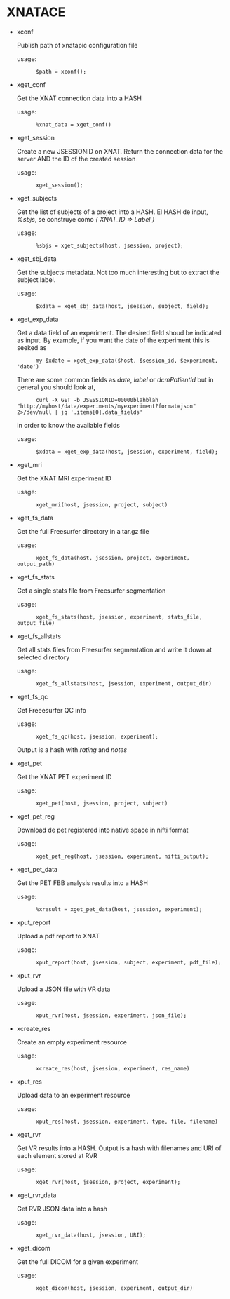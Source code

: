 # XNATACE

- xconf

    Publish path of xnatapic configuration file

    usage: 

            $path = xconf();

- xget\_conf

    Get the XNAT connection data into a HASH

    usage: 

            %xnat_data = xget_conf()

- xget\_session 

    Create a new JSESSIONID on XNAT. Return the connection data
    for the server AND the ID of the created session

    usage: 

            xget_session();

- xget\_subjects

    Get the list of subjects of a project into a HASH. 
    El HASH de input, _%sbjs_, se construye como _{ XNAT\_ID => Label }_

    usage: 

            %sbjs = xget_subjects(host, jsession, project);

- xget\_sbj\_data

    Get the subjects metadata. Not too
    much interesting but to extract
    the subject label.

    usage:

            $xdata = xget_sbj_data(host, jsession, subject, field);

- xget\_exp\_data

    Get a data field of an experiment.
    The desired field shoud be indicated as input.
    By example, if you want the date of the experiment this is 
    seeked as 

            my $xdate = xget_exp_data($host, $session_id, $experiment, 'date')

    There are some common fields as _date_, _label_ or _dcmPatientId_ 
    but in general  you should look at,

            curl -X GET -b JSESSIONID=00000blahblah "http://myhost/data/experiments/myexperiment?format=json" 2>/dev/null | jq '.items[0].data_fields'

    in order to know the available fields

    usage:

            $xdata = xget_exp_data(host, jsession, experiment, field);

- xget\_mri

    Get the XNAT MRI experiment ID

    usage: 

            xget_mri(host, jsession, project, subject)

- xget\_fs\_data

    Get the full Freesurfer directory in a tar.gz file

    usage: 

            xget_fs_data(host, jsession, project, experiment, output_path)
            

- xget\_fs\_stats

    Get a single stats file from Freesurfer segmentation

    usage:

            xget_fs_stats(host, jsession, experiment, stats_file, output_file) 

- xget\_fs\_allstats

    Get all stats files from Freesurfer segmentation and write it down at selected directory

    usage:

            xget_fs_allstats(host, jsession, experiment, output_dir)

- xget\_fs\_qc

    Get Freeesurfer QC info

    usage:

            xget_fs_qc(host, jsession, experiment);

    Output is a hash with _rating_ and _notes_

- xget\_pet

    Get the XNAT PET experiment ID

    usage: 

            xget_pet(host, jsession, project, subject)

- xget\_pet\_reg

    Download de pet registered into native space in nifti format

    usage: 

            xget_pet_reg(host, jsession, experiment, nifti_output);

- xget\_pet\_data

    Get the PET FBB analysis results into a HASH

    usage:

            %xresult = xget_pet_data(host, jsession, experiment);

- xput\_report

    Upload a pdf report to XNAT

    usage: 

            xput_report(host, jsession, subject, experiment, pdf_file);

- xput\_rvr

    Upload a JSON file with VR data

    usage: 

            xput_rvr(host, jsession, experiment, json_file);

- xcreate\_res 

    Create an empty experiment resource

    usage:

            xcreate_res(host, jsession, experiment, res_name)

- xput\_res 

    Upload data to an experiment resource

    usage:

            xput_res(host, jsession, experiment, type, file, filename)

- xget\_rvr

    Get VR results into a HASH. Output is a hash with filenames and URI of each element stored at RVR

    usage: 

            xget_rvr(host, jsession, project, experiment);

- xget\_rvr\_data

    Get RVR JSON data into a hash

    usage: 

            xget_rvr_data(host, jsession, URI);

- xget\_dicom

    Get the full DICOM for a given experiment

    usage:

            xget_dicom(host, jsession, experiment, output_dir)
